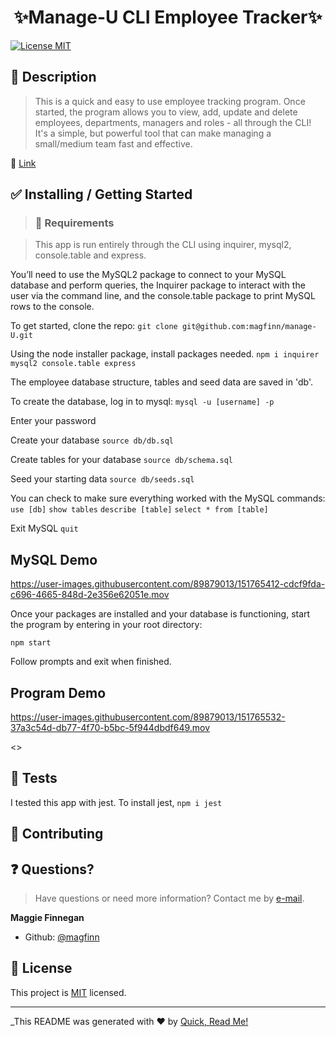 <h1 align="center">✨Manage-U CLI Employee Tracker✨</h1>

<p>
<a href="https://opensource.org/licenses/MIT">
<img alt = "License MIT" src="https://img.shields.io/badge/license-MIT-success.svg" target="_blank" /></a>
</p>

## 📜 Description

> This is a quick and easy to use employee tracking program. Once started, the program allows you to view, add, update and delete employees, departments, managers and roles - all through the CLI! It's a simple, but powerful tool that can make managing a small/medium team fast and effective.

🔗 <a href = 'https://www.github.com/magfinn/Manage-U'>Link<a/>

## ✅ Installing / Getting Started

> ### 🧰 Requirements

> This app is run entirely through the CLI using inquirer, mysql2, console.table and express.

You’ll need to use the MySQL2 package to connect to your MySQL database and perform queries, the Inquirer package to interact with the user via the command line, and the console.table package to print MySQL rows to the console.

To get started, clone the repo:
`git clone git@github.com:magfinn/manage-U.git`

Using the node installer package, install packages needed.
`npm i inquirer mysql2 console.table express`

The employee database structure, tables and seed data are saved in 'db'.

To create the database, log in to mysql: `mysql -u [username] -p`

Enter your password

Create your database
`source db/db.sql`

Create tables for your database
`source db/schema.sql`

Seed your starting data
`source db/seeds.sql`

You can check to make sure everything worked with the MySQL commands:
`use [db]`
`show tables`
`describe [table]`
`select * from [table]`

Exit MySQL `quit`

## MySQL Demo

  https://user-images.githubusercontent.com/89879013/151765412-cdcf9fda-c696-4665-848d-2e356e62051e.mov


Once your packages are installed and your database is functioning, start the program by entering in your root directory:

`npm start`

Follow prompts and exit when finished.

## Program Demo


https://user-images.githubusercontent.com/89879013/151765532-37a3c54d-db77-4f70-b5bc-5f944dbdf649.mov


<>

## 🚥 Tests

I tested this app with jest. To install jest, `npm i jest`

## 🤝 Contributing

## ❓ Questions?

> Have questions or need more information? Contact me by <a href='mailto:magfin@github.com'>e-mail</a>.

**Maggie Finnegan**

- Github: [@magfinn](https://github.com/magfinn)

## 📝 License

This project is [MIT](https://opensource.org/licenses/MIT) licensed.

---

\_This README was generated with ❤️ by [Quick, Read Me!](https://github.com/magfinn/Quick-README-)
